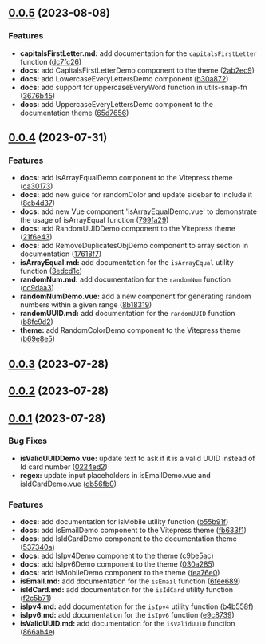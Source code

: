 ## [0.0.5](https://github.com/guxuerui/utils-snap-fn-docs/compare/v0.0.4...v0.0.5) (2023-08-08)


### Features

* **capitalsFirstLetter.md:** add documentation for the `capitalsFirstLetter` function ([dc7fc26](https://github.com/guxuerui/utils-snap-fn-docs/commit/dc7fc26458e3208849a6aea8ad17507ebf80afe3))
* **docs:** add CapitalsFirstLetterDemo component to the theme ([2ab2ec9](https://github.com/guxuerui/utils-snap-fn-docs/commit/2ab2ec980698f639efde5911f027ddbe9a137e95))
* **docs:** add LowercaseEveryLettersDemo component ([b30a872](https://github.com/guxuerui/utils-snap-fn-docs/commit/b30a872fa4e184258882ed3feb288851881db4c7))
* **docs:** add support for uppercaseEveryWord function in utils-snap-fn ([3676b45](https://github.com/guxuerui/utils-snap-fn-docs/commit/3676b45d8317f8090f449303130f2e1e88f3dd29))
* **docs:** add UppercaseEveryLettersDemo component to the documentation theme ([65d7656](https://github.com/guxuerui/utils-snap-fn-docs/commit/65d7656984b8ad635b1fb983d6e21210ade38364))



## [0.0.4](https://github.com/guxuerui/utils-snap-fn-docs/compare/v0.0.3...v0.0.4) (2023-07-31)


### Features

* **docs:** add IsArrayEqualDemo component to the Vitepress theme ([ca30173](https://github.com/guxuerui/utils-snap-fn-docs/commit/ca30173cc67985010d50fe7ea92a2e36eeba4ce6))
* **docs:** add new guide for randomColor and update sidebar to include it ([8cb4d37](https://github.com/guxuerui/utils-snap-fn-docs/commit/8cb4d37e45c9d7290bdc0ea678c9a6dfd57f3120))
* **docs:** add new Vue component 'isArrayEqualDemo.vue' to demonstrate the usage of isArrayEqual function ([799fa29](https://github.com/guxuerui/utils-snap-fn-docs/commit/799fa291d31822ed34f1a3d49025514a0203cc69))
* **docs:** add RandomUUIDDemo component to the Vitepress theme ([21f6e43](https://github.com/guxuerui/utils-snap-fn-docs/commit/21f6e43ad606532b9475ca61e206d5a0a85d1ed2))
* **docs:** add RemoveDuplicatesObjDemo component to array section in documentation ([17618f7](https://github.com/guxuerui/utils-snap-fn-docs/commit/17618f756dfbd17f3b3848ba96152afdb0a9e081))
* **isArrayEqual.md:** add documentation for the `isArrayEqual` utility function ([3edcd1c](https://github.com/guxuerui/utils-snap-fn-docs/commit/3edcd1cf0efc3d191a9463f2b40db462f4e13d31))
* **randomNum.md:** add documentation for the `randomNum` function ([cc9daa3](https://github.com/guxuerui/utils-snap-fn-docs/commit/cc9daa316c58d1024139f8e475c59946e65129ee))
* **randomNumDemo.vue:** add a new component for generating random numbers within a given range ([8b18319](https://github.com/guxuerui/utils-snap-fn-docs/commit/8b1831950c66d223e775e1efc94b0a9aca90f9af))
* **randomUUID.md:** add documentation for the `randomUUID` function ([b8fc9d2](https://github.com/guxuerui/utils-snap-fn-docs/commit/b8fc9d2a638edd2f6b67bbd690f2caf26b5ee4d0))
* **theme:** add RandomColorDemo component to the Vitepress theme ([b69e8e5](https://github.com/guxuerui/utils-snap-fn-docs/commit/b69e8e5c55b21472ba06b75edd0d957f3a1891e1))



## [0.0.3](https://github.com/guxuerui/utils-snap-fn-docs/compare/v0.0.2...v0.0.3) (2023-07-28)



## [0.0.2](https://github.com/guxuerui/utils-snap-fn-docs/compare/v0.0.1...v0.0.2) (2023-07-28)



## [0.0.1](https://github.com/guxuerui/utils-snap-fn-docs/compare/fea76e03b734f61ced7822cc56036ec1ac9e90a3...v0.0.1) (2023-07-28)


### Bug Fixes

* **isValidUUIDDemo.vue:** update text to ask if it is a valid UUID instead of Id card number ([0224ed2](https://github.com/guxuerui/utils-snap-fn-docs/commit/0224ed289bc263043d492e1e0d706714b1b9afa0))
* **regex:** update input placeholders in isEmailDemo.vue and isIdCardDemo.vue ([db56fb0](https://github.com/guxuerui/utils-snap-fn-docs/commit/db56fb0fbffb47f46c19c0f78a63ca5778ce00e0))


### Features

* **docs:** add documentation for isMobile utility function ([b55b91f](https://github.com/guxuerui/utils-snap-fn-docs/commit/b55b91feb734be6145f31b116ad65801babde6c1))
* **docs:** add IsEmailDemo component to the Vitepress theme ([fb633f1](https://github.com/guxuerui/utils-snap-fn-docs/commit/fb633f133a501894ccb08bd0615b115bda7033ad))
* **docs:** add IsIdCardDemo component to the documentation theme ([537340a](https://github.com/guxuerui/utils-snap-fn-docs/commit/537340ad83bed8acbe999cf2fb2db585e80cd279))
* **docs:** add IsIpv4Demo component to the theme ([c9be5ac](https://github.com/guxuerui/utils-snap-fn-docs/commit/c9be5ac4593bc069d412347fa87629089bbead4f))
* **docs:** add IsIpv6Demo component to the theme ([030a285](https://github.com/guxuerui/utils-snap-fn-docs/commit/030a28584af5fa2dcdbd0ec161826cb33323ebbe))
* **docs:** add IsMobileDemo component to the theme ([fea76e0](https://github.com/guxuerui/utils-snap-fn-docs/commit/fea76e03b734f61ced7822cc56036ec1ac9e90a3))
* **isEmail.md:** add documentation for the `isEmail` function ([6fee689](https://github.com/guxuerui/utils-snap-fn-docs/commit/6fee689ca933428422c865375fb0f6147897b16a))
* **isIdCard.md:** add documentation for the `isIdCard` utility function ([f2c5b71](https://github.com/guxuerui/utils-snap-fn-docs/commit/f2c5b715170af8bac55491fad822f2af79bdc120))
* **isIpv4.md:** add documentation for the `isIpv4` utility function ([b4b558f](https://github.com/guxuerui/utils-snap-fn-docs/commit/b4b558f5725d75af6a047ed950aaf9afbe3a3ddb))
* **isIpv6.md:** add documentation for the `isIpv6` function ([e9c8739](https://github.com/guxuerui/utils-snap-fn-docs/commit/e9c87399e236738df4992109f4736d2152b3a924))
* **isValidUUID.md:** add documentation for the `isValidUUID` function ([866ab4e](https://github.com/guxuerui/utils-snap-fn-docs/commit/866ab4e333693d2d1d67b30330bad684dde9784f))



